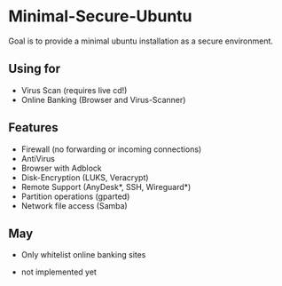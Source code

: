 # Minimal-Secure-Ubuntu
Goal is to provide a minimal ubuntu installation as a secure environment.

## Using for
- Virus Scan (requires live cd!)
- Online Banking (Browser and Virus-Scanner)


## Features
- Firewall (no forwarding or incoming connections)
- AntiVirus
- Browser with Adblock
- Disk-Encryption (LUKS, Veracrypt)
- Remote Support (AnyDesk*, SSH, Wireguard*)
- Partition operations (gparted)
- Network file access (Samba)

## May
- Only whitelist online banking sites

* not implemented yet

